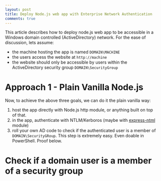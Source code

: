 ```yaml
---
layout: post
title: Deploy Node.js web app with Enterprise Network Authentication
comments: true
---
```


This article describes how to deploy node.js web app to be accessible in a Windows domain controlled (ActiveDirectory) network. For the ease of
discussion, lets assume:

* the machine hosting the app is named `DOMAIN\MACHINE`
* the users access the website at `http://machine`
* the website should only be accessible by users within the ActiveDirectory security group `DOMAIN\SecurityGroup`

# Approach 1 - Plain Vanilla Node.js
Now, to achieve the above three goals, we can do it the plain vanilla way:

1. host the app directly with Node.js http module, or anything built on top of that.
2. in the app, authenticate with NTLM/Kerboros (maybe with [express-ntml](https://github.com/einfallstoll/express-ntlm) module)
3. roll your own AD code to check if the authenticated user is a member of `DOMAIN\SecurityGRoup`. This step is extremely easy. Even doable in PowerShell. Proof below.



# Check if a domain user is a member of a security group

```

```
